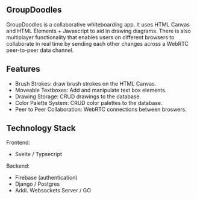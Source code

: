 ## GroupDoodles

GroupDoodles is a collaborative whiteboarding app.  It uses HTML Canvas and HTML Elements + Javascript to aid in drawing diagrams.  There is also multiplayer functionality that enables users on different browsers to collaborate in real time by sending each other changes across a WebRTC peer-to-peer data channel.

## Features

- Brush Strokes: draw brush strokes on the HTML Canvas.
- Moveable Textboxes: Add and manipulate text box elements.
- Drawing Storage: CRUD drawings to the database.
- Color Palette System: CRUD color palettes to the database.
- Peer to Peer Collaboration: WebRTC connections between broswers.

## Technology Stack

Frontend:

- Svelte / Typsecript

Backend:
- Firebase (authentication)
- Django / Postgres
- Addl. Websockets Server / GO
